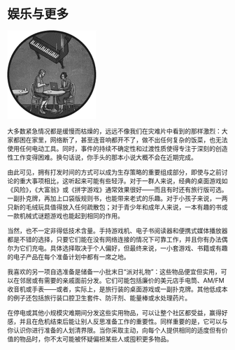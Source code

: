 # 娱乐与更多

![](img/chapterart.png)

大多数紧急情况都是缓慢而枯燥的，远远不像我们在灾难片中看到的那样激烈：大家都困在家里，网络断了，甚至连音响都开不了，做不出任何复杂的饭菜，也无法使用任何电动工具。同时，事件的持续不确定性和过渡性质使得专注于深刻的创造性工作变得困难。换句话说，你手头的那本小说大概不会在近期完成。

由此可见，拥有打发时间的方式可以成为生存策略的重要组成部分，即使与之前讨论的重大事项相比，这听起来可能有些轻浮。对于一群人来说，经典的桌面游戏如《风险》，《大富翁》或《拼字游戏》通常效果很好——而且有时还有旅行版可选。一副扑克牌，再加上口袋版规则书，也能带来老式的乐趣。对于小孩子来说，一两只新的毛绒玩具值得放入任何疏散包；对于青少年和成年人来说，一本有趣的书或一款机械式谜题游戏也能起到相同的作用。

当然，也不一定非得低技术含量。手持游戏机、电子书阅读器和便携式媒体播放器都是不错的选择，只要它们能在没有网络连接的情况下可靠工作，并且你有办法偶尔为它们充电。具体选择取决于个人偏好，但最终来说，一小套游戏、书籍或有趣的电子产品在每个准备计划中都有一席之地。

我喜欢的另一项自选准备是储备一小批末日“派对礼物”：这些物品便宜但实用，可以在邻居或有需要的亲戚面前分发。它们可能包括廉价的美元店手电筒、AM/FM 收音机或手表——或者，实际上，是旅行装的桌面游戏或一副扑克牌。其他低成本的例子还包括旅行装口腔卫生套件、防汗剂、能量棒或水处理药片。

在停电或其他小规模灾难期间分发这些实用物品，可以让整个社区都受益，赢得好感，并且在危机结束后能让别人反思准备工作的重要性。同样重要的是，它可以与你认识你进行准备的人划清界限。当你采取主动，向每个人提供相同的适度但有价值的物品时，你不太可能被怀疑偏袒某些人或囤积更多物品。
